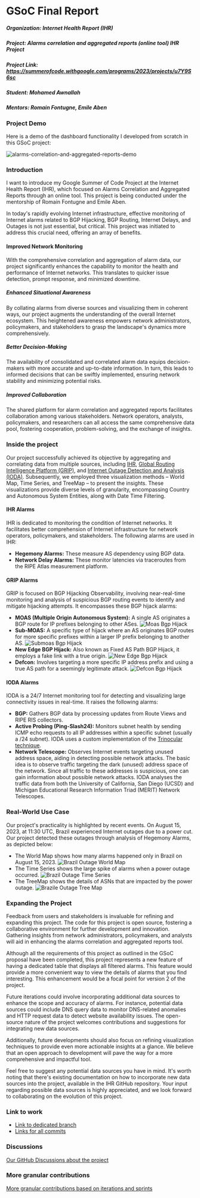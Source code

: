 # GSoC Final Report
##### Organization: Internet Health Report (IHR)
##### Project: Alarms correlation and aggregated reports (online tool) IHR Project
##### Project Link: https://summerofcode.withgoogle.com/programs/2023/projects/u7Y9S6sc
##### Student: Mohamed Awnallah
##### Mentors: Romain Fontugne, Emile Aben

### Project Demo
Here is a demo of the dashboard functionality I developed from scratch in this GSoC project:

![alarms-correlation-and-aggregated-reports-demo](./assets/alarms-correlation-and-aggregated-reports-demo.gif)

### Introduction
I want to introduce my Google Summer of Code Project at the Internet Health Report (IHR), which focused on Alarms Correlation and Aggregated Reports through an online tool. This project is being conducted under the mentorship of Romain Fontugne and Emile Aben.

In today's rapidly evolving Internet infrastructure, effective monitoring of Internet alarms related to BGP Hijacking, BGP Routing, Internet Delays, and Outages is not just essential, but critical. This project was initiated to address this crucial need, offering an array of benefits.

#### Improved Network Monitoring
With the comprehensive correlation and aggregation of alarm data, our project significantly enhances the capability to monitor the health and performance of Internet networks. This translates to quicker issue detection, prompt response, and minimized downtime.

##### Enhanced Situational Awareness
By collating alarms from diverse sources and visualizing them in coherent ways, our project augments the understanding of the overall Internet ecosystem. This heightened awareness empowers network administrators, policymakers, and stakeholders to grasp the landscape's dynamics more comprehensively.

##### Better Decision-Making
The availability of consolidated and correlated alarm data equips decision-makers with more accurate and up-to-date information. In turn, this leads to informed decisions that can be swiftly implemented, ensuring network stability and minimizing potential risks.

##### Improved Collaboration
The shared platform for alarm correlation and aggregated reports facilitates collaboration among various stakeholders. Network operators, analysts, policymakers, and researchers can all access the same comprehensive data pool, fostering cooperation, problem-solving, and the exchange of insights.


### Inside the project
Our project successfully achieved its objective by aggregating and correlating data from multiple sources, including [IHR](https://ihr.iijlab.net/ihr/en-us), [Global Routing Intelligence Platform (GRIP)](https://grip.inetintel.cc.gatech.edu/), and [Internet Outage Detection and Analysis (IODA)](https://ioda.inetintel.cc.gatech.edu/dashboard). Subsequently, we employed three visualization methods – World Map, Time Series, and TreeMap – to present the insights. These visualizations provide diverse levels of granularity, encompassing Country and Autonomous System Entities, along with Date Time Filtering.

#### IHR Alarms
IHR is dedicated to monitoring the condition of Internet networks. It facilitates better comprehension of Internet infrastructure for network operators, policymakers, and stakeholders. The following alarms are used in IHR:

- **Hegemony Alarms:** These measure AS dependency using BGP data.
- **Network Delay Alarms:** These monitor latencies via traceroutes from the RIPE Atlas measurement platform.

#### GRIP Alarms
GRIP is focused on BGP Hijacking Observability, involving near-real-time monitoring and analysis of suspicious BGP routing events to identify and mitigate hijacking attempts. It encompasses these BGP hijack alarms:
- **MOAS (Multiple Origin Autonomous System):** A single AS originates a BGP route for IP prefixes belonging to other ASes.
![Moas Bgp Hijack](./assets/moas-bgp-hijack.png)
- **Sub-MOAS:** A specific type of hijack where an AS originates BGP routes for more specific prefixes within a larger IP prefix belonging to another AS.
![Submoas Bgp Hijack](./assets/submoas-bgp-hijack.png)
- **New Edge BGP Hijack:** Also known as Fixed AS Path BGP Hijack, it employs a fake link with a true origin.
![New Edge Bgp Hijack](./assets/new-edge-bgp-hijack.png)
- **Defcon:** Involves targeting a more specific IP address prefix and using a true AS path for a seemingly legitimate attack.
![Defcon Bgp Hijack](./assets/defcon-bgp-hijack.png)

#### IODA Alarms
IODA is a 24/7 Internet monitoring tool for detecting and visualizing large connectivity issues in real-time. It raises the following alarms:
- **BGP:** Gathers BGP data by processing updates from Route Views and RIPE RIS collectors.
- **Active Probing (Ping-Slash24):** Monitors subnet health by sending ICMP echo requests to all IP addresses within a specific subnet (usually a /24 subnet). IODA uses a custom implementation of the [Trinocular technique](https://www.isi.edu/~johnh/PAPERS/Quan13c.html).
- **Network Telescope:** Observes Internet events targeting unused address space, aiding in detecting possible network attacks. The basic idea is to observe traffic targeting the dark (unused) address space of the network. Since all traffic to these addresses is suspicious, one can gain information about possible network attacks. IODA analyses the traffic data from both the University of California, San Diego (UCSD) and Michigan Educational Research Information Triad (MERIT) Network Telescopes.

### Real-World Use Case
Our project's practicality is highlighted by recent events. On August 15, 2023, at 11:30 UTC, Brazil experienced Internet outages due to a power cut. Our project detected these outages through analysis of Hegemony Alarms, as depicted below:
- The World Map shows how many alarms happened only in Brazil on August 15, 2023.
![Brazil Outage World Map](./assets/brazil-outage-world-map.png)
- The Time Series shows the large spike of alarms when a power outage occurred.
![Brazil Outage Time Series](./assets/brazil-outage-time-series.png)
- The TreeMap shows the details of ASNs that are impacted by the power outage.
![Brazile Outage Tree Map](./assets/brazile-outage-tree-map.png)

### Expanding the Project
Feedback from users and stakeholders is invaluable for refining and expanding this project. The code for this project is open source, fostering a collaborative environment for further development and innovation. Gathering insights from network administrators, policymakers, and analysts will aid in enhancing the alarms correlation and aggregated reports tool.

Although all the requirements of this project as outlined in the GSoC proposal have been completed, this project represents a new feature of having a dedicated table that displays all filtered alarms. This feature would provide a more convenient way to view the details of alarms that you find interesting. This enhancement would be a focal point for version 2 of the project.

Future iterations could involve incorporating additional data sources to enhance the scope and accuracy of alarms. For instance, potential data sources could include DNS query data to monitor DNS-related anomalies and HTTP request data to detect website availability issues. The open-source nature of the project welcomes contributions and suggestions for integrating new data sources.

Additionally, future developments should also focus on refining visualization techniques to provide even more actionable insights at a glance. We believe that an open approach to development will pave the way for a more comprehensive and impactful tool.

Feel free to suggest any potential data sources you have in mind. It's worth noting that there's existing documentation on how to incorporate new data sources into the project, available in the IHR GitHub repository. Your input regarding possible data sources is highly appreciated, and we look forward to collaborating on the evolution of this project.

### Link to work
* [Link to dedicated branch](https://github.com/InternetHealthReport/ihr-website/tree/alarm-corr-aggr)
* [Links for all commits](https://github.com/InternetHealthReport/ihr-website/pulls?q=is%3Apr%20author%3Amohamedawnallah%20project%3Ainternethealthreport%2F6)

### Discussions
[Our GitHub Discussions about the project](https://github.com/orgs/InternetHealthReport/discussions/categories/gsoc23-alarms-correlation-and-aggregated-reports-online-tool?discussions_q=category%3A%22GSoC23%3A+Alarms+correlation+and+aggregated+reports+%28online+tool%29%22+)

### More granular contributions
[More granular contributions based on iterations and sprints](https://github.com/orgs/InternetHealthReport/projects/6)

